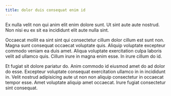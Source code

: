 ```yaml
---
title: dolor duis consequat enim id
---
```


Ex nulla velit non qui anim elit enim dolore sunt. Ut sint aute aute nostrud. Non nisi eu ex sit ea incididunt elit aute nulla sint.

Occaecat mollit ea sint sint qui consectetur cillum dolor cillum est sunt non. Magna sunt consequat occaecat voluptate quis. Aliquip voluptate excepteur commodo veniam ea duis amet. Aliqua voluptate exercitation culpa laboris velit ad ullamco quis. Cillum irure in magna enim esse. In irure cillum do id.

Et fugiat sit dolore pariatur do. Anim commodo id eiusmod amet do ad dolor do esse. Excepteur voluptate consequat exercitation ullamco in in incididunt in. Velit nostrud adipisicing aute ut non non aliquip consectetur in occaecat tempor esse. Amet voluptate aliquip amet occaecat. Irure fugiat consectetur sint consequat.
